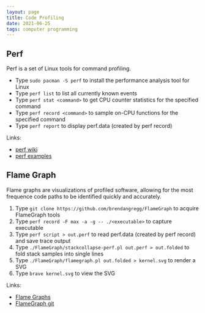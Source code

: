 ```yaml
---
layout: page
title: Code Profiling
date: 2021-06-25
tags: computer programming
---
```


## Perf

Perf is a set of Linux tools for command profiling.

- Type `sudo pacman -S perf` to install the performance analysis tool for Linux
- Type `perf list` to list all currently known events
- Type `perf stat <command>` to get CPU counter statistics for the specified command
- Type `perf record <command>` to sample on-CPU functions for the specified command
- Type `perf report` to display perf.data (created by perf record)

Links:

- [perf wiki](https://perf.wiki.kernel.org/index.php/Main_Page)
- [perf examples](https://www.brendangregg.com/perf.html)

## Flame Graph

Flame graphs are visualizations of profiled software, allowing for the most frequence code paths to be identified quickly and accurately.

1. Type `git clone https://github.com/brendangregg/FlameGraph` to acquire FlameGraph tools
2. Type `perf record -F max -a -g -- ./<executable>` to capture executable
3. Type `perf script > out.perf` to read perf.data (created by perf record) and save trace output
4. Type `./FlameGraph/stackcollapse-perf.pl out.perf > out.folded` to fold stack samples into single lines
5. Type `./FlameGraph/flamegraph.pl out.folded > kernel.svg` to render a SVG
6. Type `brave kernel.svg` to view the SVG

Links:

- [Flame Graphs](http://www.brendangregg.com/flamegraphs.html)
- [FlameGraph git](https://github.com/brendangregg/FlameGraph)
